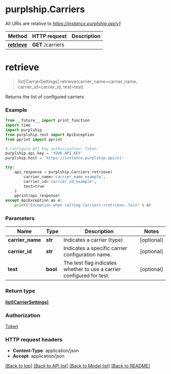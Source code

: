 # purplship.Carriers

All URIs are relative to *https://instance.purplship.api/v1*

Method | HTTP request | Description
------------- | ------------- | -------------
[**retrieve**](Carriers.md#retrieve) | **GET** /carriers | 


# **retrieve**
> list[CarrierSettings] retrieve(carrier_name=carrier_name, carrier_id=carrier_id, test=test)



Returns the list of configured carriers

### Example
```python
from __future__ import print_function
import time
import purplship
from purplship.rest import ApiException
from pprint import pprint

# Configure API key authorization: Token
purplship.api_key = 'YOUR_API_KEY'
purplship.host = 'https://instance.purplship.api/v1'

try:
    api_response = purplship.Carriers.retrieve(
        carrier_name='carrier_name_example',
        carrier_id='carrier_id_example',
        test=true
    )
    pprint(api_response)
except ApiException as e:
    print("Exception when calling Carriers->retrieve: %s\n" % e)
```

### Parameters

Name | Type | Description  | Notes
------------- | ------------- | ------------- | -------------
 **carrier_name** | **str**| Indicates a carrier (type) | [optional] 
 **carrier_id** | **str**| Indicates a specific carrier configuration name. | [optional] 
 **test** | **bool**|  The test flag indicates whether to use a carrier configured for test.   | [optional] 

### Return type

[**list[CarrierSettings]**](CarrierSettings.md)

### Authorization

[Token](../README.md#Token)

### HTTP request headers

 - **Content-Type**: application/json
 - **Accept**: application/json

[[Back to top]](#) [[Back to API list]](../README.md#documentation-for-api-endpoints) [[Back to Model list]](../README.md#documentation-for-models) [[Back to README]](../README.md)

